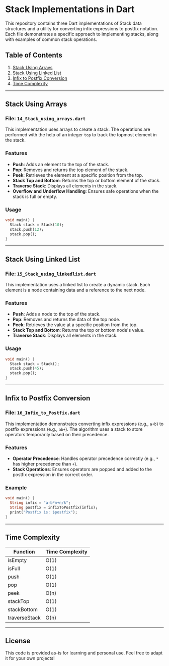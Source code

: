 # Stack Implementations in Dart

This repository contains three Dart implementations of Stack data structures and a utility for converting infix expressions to postfix notation. Each file demonstrates a specific approach to implementing stacks, along with examples of common stack operations.

## Table of Contents
1. [Stack Using Arrays](#stack-using-arrays)
2. [Stack Using Linked List](#stack-using-linked-list)
3. [Infix to Postfix Conversion](#infix-to-postfix-conversion)
4. [Time Complexity](#time-complexity)

---

## Stack Using Arrays

### File: `14_Stack_using_arrays.dart`

This implementation uses arrays to create a stack. The operations are performed with the help of an integer `top` to track the topmost element in the stack.

### Features
- **Push**: Adds an element to the top of the stack.
- **Pop**: Removes and returns the top element of the stack.
- **Peek**: Retrieves the element at a specific position from the top.
- **Stack Top and Bottom**: Returns the top or bottom element of the stack.
- **Traverse Stack**: Displays all elements in the stack.
- **Overflow and Underflow Handling**: Ensures safe operations when the stack is full or empty.

### Usage
```dart
void main() {
  Stack stack = Stack(10);
  stack.push(12);
  stack.pop();
}
```

---

## Stack Using Linked List

### File: `15_Stack_using_linkedlist.dart`

This implementation uses a linked list to create a dynamic stack. Each element is a node containing data and a reference to the next node.

### Features
- **Push**: Adds a node to the top of the stack.
- **Pop**: Removes and returns the data of the top node.
- **Peek**: Retrieves the value at a specific position from the top.
- **Stack Top and Bottom**: Returns the top or bottom node's value.
- **Traverse Stack**: Displays all elements in the stack.

### Usage
```dart
void main() {
  Stack stack = Stack();
  stack.push(45);
  stack.pop();
}
```

---

## Infix to Postfix Conversion

### File: `16_Infix_to_Postfix.dart`

This implementation demonstrates converting infix expressions (e.g., `a+b`) to postfix expressions (e.g., `ab+`). The algorithm uses a stack to store operators temporarily based on their precedence.

### Features
- **Operator Precedence**: Handles operator precedence correctly (e.g., `*` has higher precedence than `+`).
- **Stack Operations**: Ensures operators are popped and added to the postfix expression in the correct order.

### Example
```dart
void main() {
  String infix = "a-b*m+n/k";
  String postfix = infixToPostfix(infix);
  print("Postfix is: $postfix");
}
```

---

## Time Complexity

| Function          | Time Complexity |
|-------------------|-----------------|
| isEmpty           | O(1)            |
| isFull            | O(1)            |
| push              | O(1)            |
| pop               | O(1)            |
| peek              | O(n)            |
| stackTop          | O(1)            |
| stackBottom       | O(1)            |
| traverseStack     | O(n)            |

---

## License
This code is provided as-is for learning and personal use. Feel free to adapt it for your own projects!
